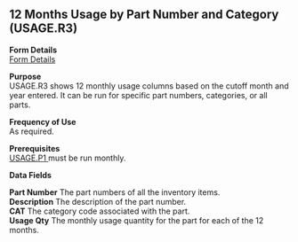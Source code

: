 ##  12 Months Usage by Part Number and Category (USAGE.R3)

<PageHeader />

**Form Details**  
[ Form Details ](USAGE-R3-1/)   

**Purpose**  
USAGE.R3 shows 12 monthly usage columns based on the cutoff month and year
entered. It can be run for specific part numbers, categories, or all parts.  

**Frequency of Use**  
As required.

**Prerequisites**  
[ USAGE.P1 ](../../../../rover/AP-OVERVIEW/AP-ENTRY/AP-E/AP-E-2/INV-CONTROL/INV-CONTROL-1/USAGE-P1) must be run monthly. 

**Data Fields**

**Part Number** The part numbers of all the inventory items.  
**Description** The description of the part number.  
**CAT** The category code associated with the part.  
**Usage Qty** The monthly usage quantity for the part for each of the 12
months.  
  
<badge text= "Version 8.10.57" vertical="middle" />

<PageFooter />